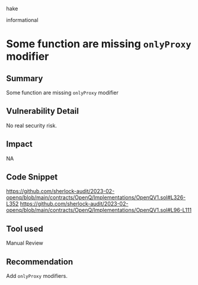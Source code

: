 hake

informational

# Some function are missing `onlyProxy` modifier

## Summary
Some function are missing `onlyProxy` modifier
## Vulnerability Detail
No real security risk.
## Impact
NA
## Code Snippet
https://github.com/sherlock-audit/2023-02-openq/blob/main/contracts/OpenQ/Implementations/OpenQV1.sol#L326-L352
https://github.com/sherlock-audit/2023-02-openq/blob/main/contracts/OpenQ/Implementations/OpenQV1.sol#L96-L111


## Tool used

Manual Review

## Recommendation
Add `onlyProxy` modifiers.